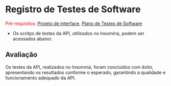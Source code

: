 # Registro de Testes de Software

<span style="color:red">Pré-requisitos: <a href="https://github.com/ICEI-PUC-Minas-PMV-ADS/pmv-ads-2023-2-e4-proj-dad-t3-maisbeleza/blob/main/docs/04-Projeto%20de%20Interface.md"> Projeto de Interface</a></span>, <a href="https://github.com/ICEI-PUC-Minas-PMV-ADS/pmv-ads-2023-2-e4-proj-dad-t3-maisbeleza/blob/main/docs/08-Plano%20de%20Testes%20de%20Software.md"> Plano de Testes de Software</a>

- Os scritps de testes da API, utilizados no Insomina, podem ser acessados abaixo:


## Avaliação

Os testes da API, realizados no Insomnia, foram concluídos com êxito, apresentando os resultados conforme o esperado, garantindo a qualidade e funcionamento adequado da API.
